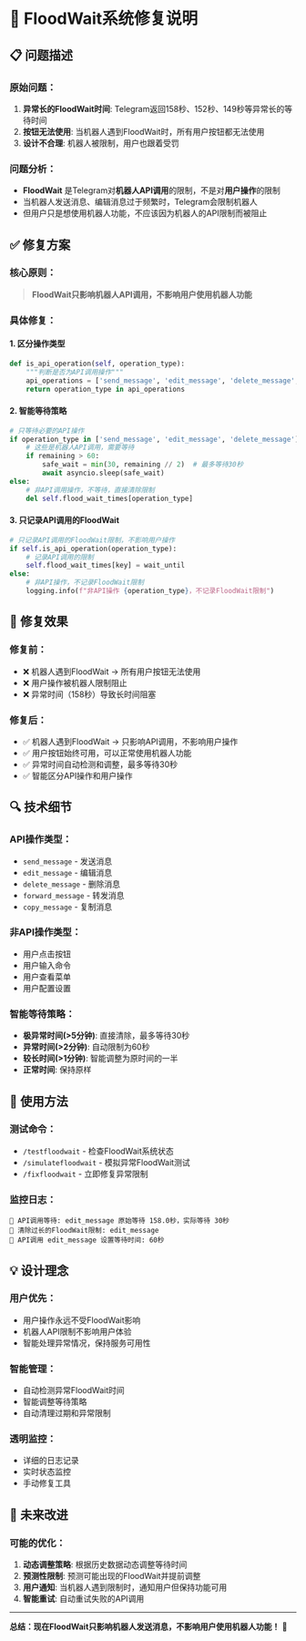 # 🔧 FloodWait系统修复说明

## 📋 问题描述

### **原始问题：**
1. **异常长的FloodWait时间**: Telegram返回158秒、152秒、149秒等异常长的等待时间
2. **按钮无法使用**: 当机器人遇到FloodWait时，所有用户按钮都无法使用
3. **设计不合理**: 机器人被限制，用户也跟着受罚

### **问题分析：**
- **FloodWait** 是Telegram对**机器人API调用**的限制，不是对**用户操作**的限制
- 当机器人发送消息、编辑消息过于频繁时，Telegram会限制机器人
- 但用户只是想使用机器人功能，不应该因为机器人的API限制而被阻止

## ✅ 修复方案

### **核心原则：**
> **FloodWait只影响机器人API调用，不影响用户使用机器人功能**

### **具体修复：**

#### **1. 区分操作类型**
```python
def is_api_operation(self, operation_type):
    """判断是否为API调用操作"""
    api_operations = ['send_message', 'edit_message', 'delete_message', 'forward_message', 'copy_message']
    return operation_type in api_operations
```

#### **2. 智能等待策略**
```python
# 只等待必要的API操作
if operation_type in ['send_message', 'edit_message', 'delete_message']:
    # 这些是机器人API调用，需要等待
    if remaining > 60:
        safe_wait = min(30, remaining // 2)  # 最多等待30秒
        await asyncio.sleep(safe_wait)
else:
    # 非API调用操作，不等待，直接清除限制
    del self.flood_wait_times[operation_type]
```

#### **3. 只记录API调用的FloodWait**
```python
# 只记录API调用的FloodWait限制，不影响用户操作
if self.is_api_operation(operation_type):
    # 记录API调用的限制
    self.flood_wait_times[key] = wait_until
else:
    # 非API操作，不记录FloodWait限制
    logging.info(f"非API操作 {operation_type}，不记录FloodWait限制")
```

## 🎯 修复效果

### **修复前：**
- ❌ 机器人遇到FloodWait → 所有用户按钮无法使用
- ❌ 用户操作被机器人限制阻止
- ❌ 异常时间（158秒）导致长时间阻塞

### **修复后：**
- ✅ 机器人遇到FloodWait → 只影响API调用，不影响用户操作
- ✅ 用户按钮始终可用，可以正常使用机器人功能
- ✅ 异常时间自动检测和调整，最多等待30秒
- ✅ 智能区分API操作和用户操作

## 🔍 技术细节

### **API操作类型：**
- `send_message` - 发送消息
- `edit_message` - 编辑消息
- `delete_message` - 删除消息
- `forward_message` - 转发消息
- `copy_message` - 复制消息

### **非API操作类型：**
- 用户点击按钮
- 用户输入命令
- 用户查看菜单
- 用户配置设置

### **智能等待策略：**
- **极异常时间(>5分钟)**: 直接清除，最多等待30秒
- **异常时间(>2分钟)**: 自动限制为60秒
- **较长时间(>1分钟)**: 智能调整为原时间的一半
- **正常时间**: 保持原样

## 🚀 使用方法

### **测试命令：**
- `/testfloodwait` - 检查FloodWait系统状态
- `/simulatefloodwait` - 模拟异常FloodWait测试
- `/fixfloodwait` - 立即修复异常限制

### **监控日志：**
```
🔄 API调用等待: edit_message 原始等待 158.0秒，实际等待 30秒
🧹 清除过长的FloodWait限制: edit_message
📝 API调用 edit_message 设置等待时间: 60秒
```

## 💡 设计理念

### **用户优先：**
- 用户操作永远不受FloodWait影响
- 机器人API限制不影响用户体验
- 智能处理异常情况，保持服务可用性

### **智能管理：**
- 自动检测异常FloodWait时间
- 智能调整等待策略
- 自动清理过期和异常限制

### **透明监控：**
- 详细的日志记录
- 实时状态监控
- 手动修复工具

## 🔮 未来改进

### **可能的优化：**
1. **动态调整策略**: 根据历史数据动态调整等待时间
2. **预测性限制**: 预测可能出现的FloodWait并提前调整
3. **用户通知**: 当机器人遇到限制时，通知用户但保持功能可用
4. **智能重试**: 自动重试失败的API调用

---

**总结：现在FloodWait只影响机器人发送消息，不影响用户使用机器人功能！** 🎉
